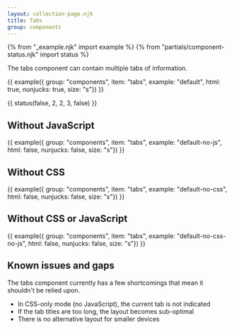 ```yaml
---
layout: collection-page.njk
title: Tabs
group: components
---
```


{% from "_example.njk" import example %}
{% from "partials/component-status.njk" import status %}

The tabs component can contain multiple tabs of information.

{{ example({ group: "components", item: "tabs", example: "default", html: true, nunjucks: true, size: "s"}) }}

{{ status(false, 2, 2, 3, false) }}

## Without JavaScript

{{ example({ group: "components", item: "tabs", example: "default-no-js", html: false, nunjucks: false, size: "s"}) }}

## Without CSS

{{ example({ group: "components", item: "tabs", example: "default-no-css", html: false, nunjucks: false, size: "s"}) }}

## Without CSS or JavaScript

{{ example({ group: "components", item: "tabs", example: "default-no-css-no-js", html: false, nunjucks: false, size: "s"}) }}

## Known issues and gaps

The tabs component currently has a few shortcomings that mean it shouldn't be relied upon.

- In CSS-only mode (no JavaScript), the current tab is not indicated
- If the tab titles are too long, the layout becomes sub-optimal
- There is no alternative layout for smaller devices
